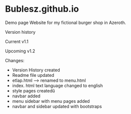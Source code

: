 # Bublesz.github.io
Demo page
Website for my fictional burger shop in Azeroth.

Version history

Current v1.1

Upcoming v1.2

Changes:

 + Version History created
 + Readme file updated
 + etlap.html --> renamed to menu.html
 + index. html text language changed to english
 + style pages createdű
 + navbar added
 + menu sidebar with menu pages added
 + navbar and sidebar updated with bootstraps